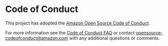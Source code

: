 # Code of Conduct

This project has adopted the [Amazon Open Source Code of Conduct](https://aws.github.io/code-of-conduct).

For more information see the [Code of Conduct FAQ](https://aws.github.io/code-of-conduct-faq) or contact
[opensource-codeofconduct@amazon.com](opensource-codeofconduct@amazon.com) with any additional questions or comments.
